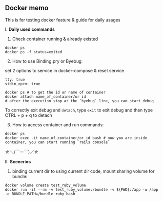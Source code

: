 ## Docker memo
This is for testing docker feature & guide for daily usages

I. **Daily used commands**
1. Check container running & already existed
```
docker ps
docker ps -f status=exited
```
2. How to use Binding.pry or Byebug:

set 2 options to service in docker-compose & reset service
```
tty: true
stdin_open: true

```
```
docker ps # to get the id or name of container
docker attach name_of_container/or id
# after the execution stop at the `byebug` line, you can start debug
```

To correctly exit debug and `detach`, type `exit` to exit debug and then type CTRL + p + q to detach

3. How to access container and run commands:

```
docker ps
docker exec -it name_of_container/or id bash # now you are inside container, you can start running `rails console` 
```
☆＼(￣ー￣)／☆

II. **Scenerios**

1. binding current dir to using current dir code, mount sharing volume for bundle:
    
```
docker volume create test_ruby_volume
docker run -it --rm -v test_ruby_volume:/bundle -v ${PWD}:/app -w /app -e BUNDLE_PATH=/bundle ruby bash
```
